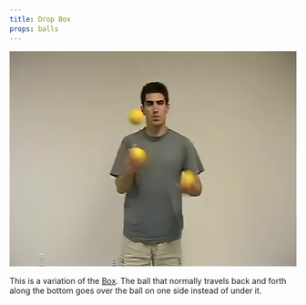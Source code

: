 ```yaml
---
title: Drop Box
props: balls
---
```


![Drop Box](site/videos/poster/dropbox.jpg)

This is a variation of the [Box](site/en/box/README.md). The ball that normally travels back and forth along the bottom goes over the ball on one side instead of under it.


